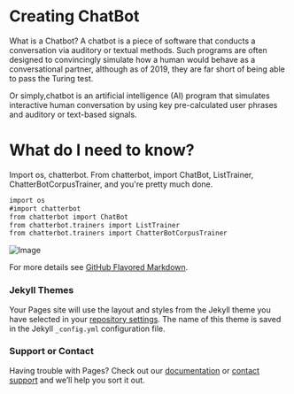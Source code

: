 # Creating ChatBot

What is a Chatbot?
A chatbot is a piece of software that conducts a conversation via auditory or textual methods. Such programs are often designed to convincingly simulate how a human would behave as a conversational partner, although as of 2019, they are far short of being able to pass the Turing test.

Or simply,chatbot is an artificial intelligence (AI) program that simulates interactive human conversation by using key pre-calculated user phrases and auditory or text-based signals.

# What do I need to know?

Import os, chatterbot. From chatterbot, import ChatBot, ListTrainer, ChatterBotCorpusTrainer, and you're pretty much done.

```markdown
import os 
#import chatterbot
from chatterbot import ChatBot
from chatterbot.trainers import ListTrainer
from chatterbot.trainers import ChatterBotCorpusTrainer
```
![Image](https://pbs.twimg.com/media/DceA9yzWAAAk64X.jpg:large)

For more details see [GitHub Flavored Markdown](https://guides.github.com/features/mastering-markdown/).

### Jekyll Themes

Your Pages site will use the layout and styles from the Jekyll theme you have selected in your [repository settings](https://github.com/jsxs0/Project-1/settings). The name of this theme is saved in the Jekyll `_config.yml` configuration file.

### Support or Contact

Having trouble with Pages? Check out our [documentation](https://help.github.com/categories/github-pages-basics/) or [contact support](https://github.com/contact) and we’ll help you sort it out.
